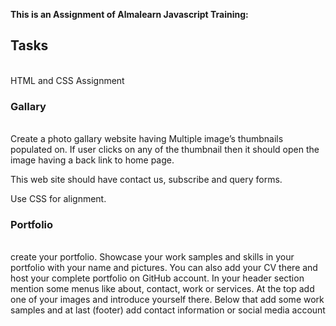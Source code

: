 <b>This is an Assignment of Almalearn Javascript Training:</b> <br>
<h2>Tasks</h2> <br>
HTML and CSS Assignment

<h3>Gallary</h3> <br>
Create a photo gallary website having Multiple image’s thumbnails populated on. If user clicks on any of the thumbnail then it should open the image having a back link to home page.

This web site should have contact us, subscribe and query forms.

Use CSS for alignment.


<h3>Portfolio</h3><br>
create your portfolio. Showcase your work samples and skills in your portfolio with your name and pictures. You can also add your CV there and host your complete portfolio on GitHub account. In your header section mention some menus like about, contact, work or services. At the top add one of your images and introduce yourself there. Below that add some work samples and at last (footer) add contact information or social media account
